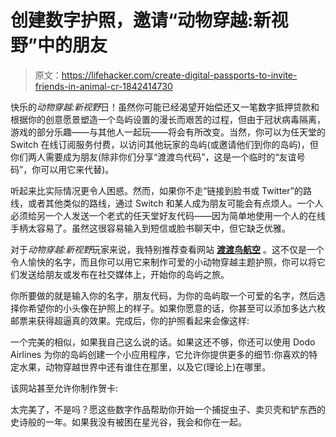 # 创建数字护照，邀请“动物穿越:新视野”中的朋友

> 原文：<https://lifehacker.com/create-digital-passports-to-invite-friends-in-animal-cr-1842414730>

快乐的*动物穿越:新视野*日！虽然你可能已经渴望开始偿还又一笔数字抵押贷款和根据你的创意愿景塑造一个岛屿设置的漫长而艰苦的过程，但由于冠状病毒隔离，游戏的部分乐趣——与其他人一起玩——将会有所改变。当然，你可以为任天堂的 Switch 在线订阅服务付费，以访问其他玩家的岛屿(或邀请他们到你的岛屿)，但你们两人需要成为朋友(除非你们分享“渡渡鸟代码”，这是一个临时的“友谊号码”，你可以用它来代替)。



听起来比实际情况更令人困惑。然而，如果你不走“链接到脸书或 Twitter”的路线，或者其他类似的路线，通过 Switch 和某人成为朋友可能会有点烦人。一个人必须给另一个人发送一个老式的任天堂好友代码——因为简单地使用一个人的在线手柄太容易了。虽然这很容易输入到短信或脸书聊天中，但它缺乏优雅。

对于*动物穿越:新视野*玩家来说，我特别推荐查看网站 [**渡渡鸟航空**](https://dodoairlines.com/) 。这不仅是一个令人愉快的名字，而且你可以用它来制作可爱的小动物穿越主题护照，你可以将它们发送给朋友或发布在社交媒体上，开始你的岛屿之旅。

你所要做的就是输入你的名字，朋友代码，为你的岛屿取一个可爱的名字，然后选择你希望你的小头像在护照上的样子。如果你愿意的话，你甚至可以添加多达六枚邮票来获得超逼真的效果。完成后，你的护照看起来会像这样:

一个完美的相似，如果我自己这么说的话。如果这还不够，你还可以使用 Dodo Airlines 为你的岛屿创建一个小应用程序，它允许你提供更多的细节:你喜欢的特定水果，动物穿越世界中还有谁住在那里，以及它(理论上)在哪里。

该网站甚至允许你制作贺卡:

太完美了，不是吗？愿这些数字作品帮助你开始一个捕捉虫子、卖贝壳和铲东西的史诗般的一年。如果我没有被困在星光谷，我会和你在一起。